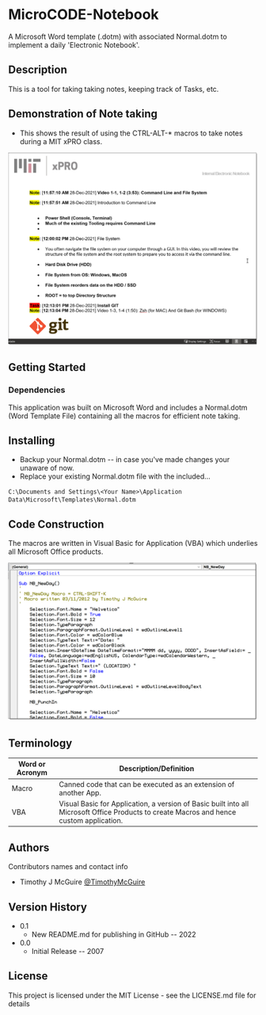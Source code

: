 # MicroCODE-Notebook

A Microsoft Word template (.dotm) with associated Normal.dotm to implement a daily 'Electronic Notebook'.

## Description

This is a tool for taking taking notes, keeping track of Tasks, etc.


## Demonstration of Note taking

* This shows the result of using the CTRL-ALT-* macros to take notes during a MIT xPRO class.

<p align="left"><img src=".\NB_Example.png" width="1024" title="Notebook's Appearace..."></p>


## Getting Started

### Dependencies

This application was built on Microsoft Word and includes a Normal.dotm (Word Template File) containing all the macros
 for efficient note taking.


## Installing

* Backup your Normal.dotm -- in case you've made changes your unaware of now.
* Replace your existing Normal.dotm file with the included...

```
C:\Documents and Settings\<Your Name>\Application Data\Microsoft\Templates\Normal.dotm
```

## Code Construction

The macros are written in Visual Basic for Application (VBA) which underlies all Microsoft Office products.

<p align="left"><img src=".\NB_Macros.png" width="1024" title="Notebook's VBA code..."></p>



## Terminology

| Word or Acronym	  | Description/Definition                                |
|-------------------|-------------------------------------------------------|
|  Macro	            |  Canned code that can be executed as an extension of another App.
|  VBA	      | Visual Basic for Application, a version of Basic built into all Microsoft Office Products to create Macros and hence custom application.


## Authors

Contributors names and contact info

* Timothy J McGuire [@TimothyMcGuire](https://twitter.com/TimothyMcGuire)

## Version History

* 0.1
    * New README.md for publishing in GitHub -- 2022
* 0.0
    * Initial Release -- 2007

## License

This project is licensed under the MIT License - see the LICENSE.md file for details
